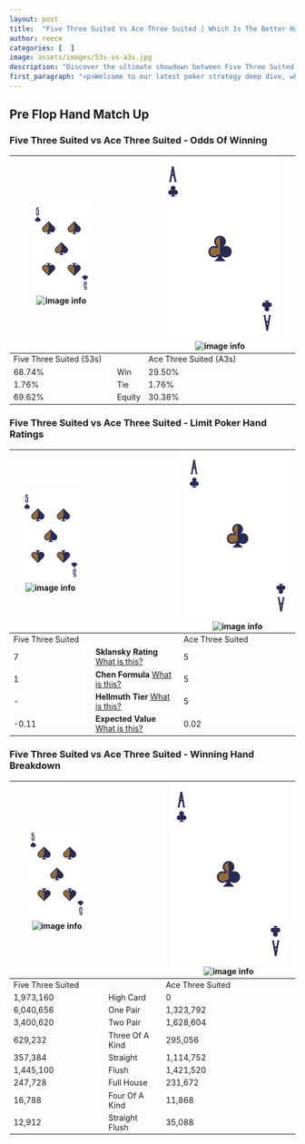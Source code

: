 ```yaml
---
layout: post
title:  "Five Three Suited Vs Ace Three Suited | Which Is The Better Hand In Poker? A Complete Guide"
author: reece
categories: [  ]
image: assets/images/53s-vs-a3s.jpg
description: "Discover the ultimate showdown between Five Three Suited and Ace Three Suited in poker! Uncover the odds, strategies, and scenarios where one hand triumphs over the other. Get ready to up your poker game with this thrilling analysis."
first_paragraph: "<p>Welcome to our latest poker strategy deep dive, where we're pitting two distinct hands against each other in a high-stakes showdown: Five Three Suited vs Ace Three Suited.</p><p>In the dynamic world of poker, every decision counts, and knowing which hand holds the upper hand is key to your success at the table.</p><p>In this article, we'll dissect these two hands, explore the scenarios where one dominates the other, and equip you with the knowledge to make strategic choices that can tip the odds in your favor.</p><p>Get ready to unravel the intriguing dynamics of these poker hands and elevate your game to new heights.</p>"
---
```




[comment]: # (sp0)

## Pre Flop Hand Match Up

<div class="table hand-ratings" markdown="1"> 



### Five Three Suited vs Ace Three Suited - Odds Of Winning


    
| ![image info](assets/images/hand1/5.png) ![image info](assets/images/hand1/3s.png) |  | ![image info](assets/images/hand2/A.png) ![image info](assets/images/hand2/3s.png) |
| -------- | -------- | -------- |
| Five Three Suited (53s) |  | Ace Three Suited (A3s) |
| 68.74% | Win | 29.50% |
| 1.76% | Tie | 1.76% |
| 69.62% | Equity | 30.38% |




[comment]: # (sp1)



### Five Three Suited vs Ace Three Suited - Limit Poker Hand Ratings


    
| ![image info](assets/images/hand1/5.png) ![image info](assets/images/hand1/3s.png) |  | ![image info](assets/images/hand2/A.png) ![image info](assets/images/hand2/3s.png) |
| -------- | -------- | -------- |
| Five Three Suited |  | Ace Three Suited |
| 7 | **Sklansky Rating** [What is this?](/sklansky-rating-explained) | 5 |
| 1 | **Chen Formula** [What is this?](/chen-formula-explained) | 5 |
| - | **Hellmuth Tier** [What is this?](/Hellmuth-tier-explained) | 5 |
| -0.11 | **Expected Value** [What is this?](/expected-value-explained) | 0.02 |




[comment]: # (sp2)



### Five Three Suited vs Ace Three Suited - Winning Hand Breakdown


    
| ![image info](assets/images/hand1/5.png) ![image info](assets/images/hand1/3s.png) |  | ![image info](assets/images/hand2/A.png) ![image info](assets/images/hand2/3s.png) |
| -------- | -------- | -------- |
| Five Three Suited |  | Ace Three Suited |
| 1,973,160 | High Card | 0 |
| 6,040,656 | One Pair | 1,323,792 |
| 3,400,620 | Two Pair | 1,628,604 |
| 629,232 | Three Of A Kind | 295,056 |
| 357,384 | Straight | 1,114,752 |
| 1,445,100 | Flush | 1,421,520 |
| 247,728 | Full House | 231,672 |
| 16,788 | Four Of A Kind | 11,868 |
| 12,912 | Straight Flush | 35,088 |




[comment]: # (sp3)



</div>

[comment]: # (sp4)



[comment]: # (sp5)

